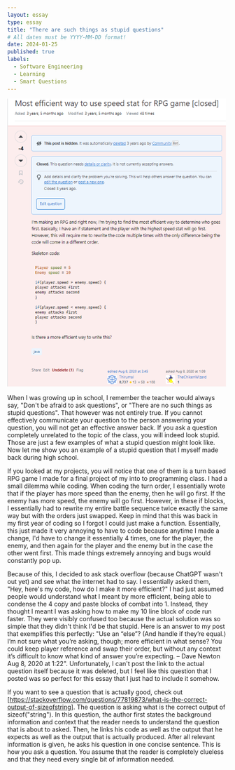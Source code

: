 ```yaml
---
layout: essay
type: essay
title: "There are such things as stupid questions"
# All dates must be YYYY-MM-DD format!
date: 2024-01-25
published: true
labels:
  - Software Engineering
  - Learning
  - Smart Questions
---
```

<img width="500px" class="rounded float-start pe-4" src="../img/stack_overflow_bad.png">

When I was growing up in school, I remember the teacher would always say, "Don't be afraid to ask questions", or "There are no such things as stupid questions". That however was not entirely true. If you cannot effectively communicate your question to the person answering your question, you will not get an effective answer back. If you ask a question completely unrelated to the topic of the class, you will indeed look stupid. Those are just a few examples of what a stupid question might look like. Now let me show you an example of a stupid question that I myself made back during high school. 

If you looked at my projects, you will notice that one of them is a turn based RPG game I made for a final project of my into to programming class. I had a small dilemma while coding. When coding the turn order, I essentially wrote that if the player has more speed than the enemy, then he will go first. If the enemy has more speed, the enemy will go first. However, in these if blocks, I essentially had to rewrite my entire battle sequence twice exactly the same way but with the orders just swapped. Keep in mind that this was back in my first year of coding so I forgot I could just make a function. Essentially, this just made it very annoying to have to code because anytime I made a change, I'd have to change it essentially 4 times, one for the player, the enemy, and then again for the player and the enemy but in the case the other went first. This made things extremely annoying and bugs would constantly pop up.

Because of this, I decided to ask stack overflow (because ChatGPT wasn't out yet) and see what the internet had to say. I essentially asked them, "Hey, here's my code, how do I make it more efficient?" I had just assumed people would understand what I meant by more efficient, being able to condense the 4 copy and paste blocks of combat into 1. Instead, they thought I meant I was asking how to make my 10 line block of code run faster. They were visibly confused too because the actual solution was so simple that they didn't think I'd be that stupid. Here is an answer to my post that exemplifies this perfectly: "Use an “else”? (And handle if they’re equal.) I’m not sure what you’re asking, though; more efficient in what sense? You could keep player reference and swap their order, but without any context it’s difficult to know what kind of answer you’re expecting. – Dave Newton Aug 8, 2020 at 1:22". Unfortunately, I can't post the link to the actual question itself because it was deleted, but I feel like this question that I posted was so perfect for this essay that I just had to include it somehow. 

If you want to see a question that is actually good, check out [https://stackoverflow.com/questions/77819873/what-is-the-correct-output-of-sizeofstring]. The question is asking what is the correct output of sizeof("string"). In this question, the author first states the background information and context that the reader needs to understand the question that is about to asked. Then, he links his code as well as the output that he expects as well as the output that is actually produced. After all relevant information is given, he asks his question in one concise sentence. This is how you ask a question. You assume that the reader is completely clueless and that they need every single bit of information needed. 
